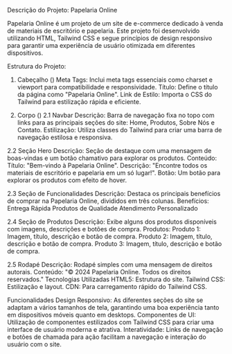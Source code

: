 Descrição do Projeto: Papelaria Online

Papelaria Online é um projeto de um site de e-commerce dedicado à venda de materiais de escritório e papelaria. Este projeto foi desenvolvido utilizando HTML, Tailwind CSS e segue princípios de design responsivo para garantir uma experiência de usuário otimizada em diferentes dispositivos.

Estrutura do Projeto:

1. Cabeçalho (<head>)
Meta Tags: Inclui meta tags essenciais como charset e viewport para compatibilidade e responsividade.
Título: Define o título da página como "Papelaria Online".
Link de Estilo: Importa o CSS do Tailwind para estilização rápida e eficiente.

2. Corpo (<body>)
2.1 Navbar
Descrição: Barra de navegação fixa no topo com links para as principais seções do site: Home, Produtos, Sobre Nós e Contato.
Estilização: Utiliza classes do Tailwind para criar uma barra de navegação estilosa e responsiva.

2.2 Seção Hero
Descrição: Seção de destaque com uma mensagem de boas-vindas e um botão chamativo para explorar os produtos.
Conteúdo:
Título: "Bem-vindo à Papelaria Online".
Descrição: "Encontre todos os materiais de escritório e papelaria em um só lugar!".
Botão: Um botão para explorar os produtos com efeito de hover.

2.3 Seção de Funcionalidades
Descrição: Destaca os principais benefícios de comprar na Papelaria Online, divididos em três colunas.
Benefícios:
Entrega Rápida
Produtos de Qualidade
Atendimento Personalizado

2.4 Seção de Produtos
Descrição: Exibe alguns dos produtos disponíveis com imagens, descrições e botões de compra.
Produtos:
Produto 1: Imagem, título, descrição e botão de compra.
Produto 2: Imagem, título, descrição e botão de compra.
Produto 3: Imagem, título, descrição e botão de compra.

2.5 Rodapé
Descrição: Rodapé simples com uma mensagem de direitos autorais.
Conteúdo: "© 2024 Papelaria Online. Todos os direitos reservados."
Tecnologias Utilizadas
HTML5: Estrutura do site.
Tailwind CSS: Estilização e layout.
CDN: Para carregamento rápido do Tailwind CSS.

Funcionalidades
Design Responsivo: As diferentes seções do site se adaptam a vários tamanhos de tela, garantindo uma boa experiência tanto em dispositivos móveis quanto em desktops.
Componentes de UI: Utilização de componentes estilizados com Tailwind CSS para criar uma interface de usuário moderna e atrativa.
Interatividade: Links de navegação e botões de chamada para ação facilitam a navegação e interação do usuário com o site.
